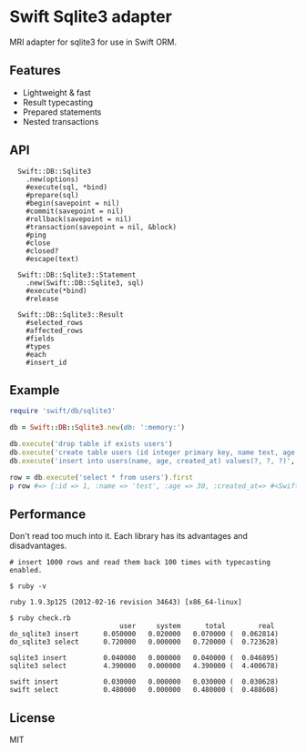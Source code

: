 # Swift Sqlite3 adapter

MRI adapter for sqlite3 for use in Swift ORM.

## Features

* Lightweight & fast
* Result typecasting
* Prepared statements
* Nested transactions

## API

```
  Swift::DB::Sqlite3
    .new(options)
    #execute(sql, *bind)
    #prepare(sql)
    #begin(savepoint = nil)
    #commit(savepoint = nil)
    #rollback(savepoint = nil)
    #transaction(savepoint = nil, &block)
    #ping
    #close
    #closed?
    #escape(text)

  Swift::DB::Sqlite3::Statement
    .new(Swift::DB::Sqlite3, sql)
    #execute(*bind)
    #release

  Swift::DB::Sqlite3::Result
    #selected_rows
    #affected_rows
    #fields
    #types
    #each
    #insert_id
```

## Example

```ruby
require 'swift/db/sqlite3'

db = Swift::DB::Sqlite3.new(db: ':memory:')

db.execute('drop table if exists users')
db.execute('create table users (id integer primary key, name text, age integer, created_at datetime)')
db.execute('insert into users(name, age, created_at) values(?, ?, ?)', 'test', 30, Time.now.utc)

row = db.execute('select * from users').first
p row #=> {:id => 1, :name => 'test', :age => 30, :created_at=> #<Swift::DateTime>}
```

## Performance

Don't read too much into it. Each library has its advantages and disadvantages.

```
# insert 1000 rows and read them back 100 times with typecasting enabled.

$ ruby -v

ruby 1.9.3p125 (2012-02-16 revision 34643) [x86_64-linux]

$ ruby check.rb
                           user     system      total        real
do_sqlite3 insert      0.050000   0.020000   0.070000 (  0.062814)
do_sqlite3 select      0.720000   0.000000   0.720000 (  0.723628)

sqlite3 insert         0.040000   0.000000   0.040000 (  0.046895)
sqlite3 select         4.390000   0.000000   4.390000 (  4.400678)

swift insert           0.030000   0.000000   0.030000 (  0.030628)
swift select           0.480000   0.000000   0.480000 (  0.488608)
```

## License

MIT
